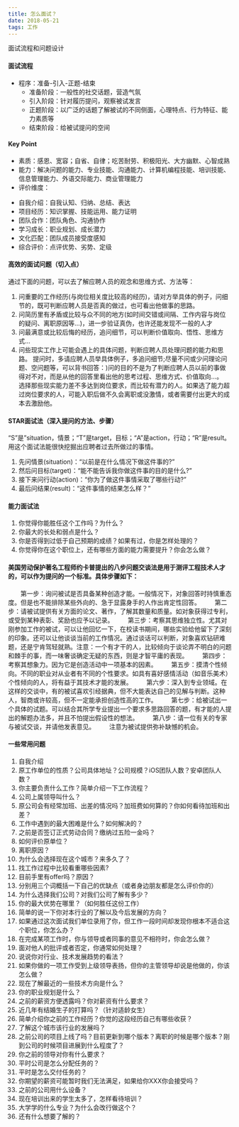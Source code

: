 ```yaml
---
title: 怎么面试？
date: 2018-05-21
tags: 工作
---
```


面试流程和问题设计
 <!-- more -->

#### 面试流程
 * 程序：准备-引入-正题-结束
    - 准备阶段：一般性的社交话题，营造气氛
    - 引入阶段：针对履历提问，观察被试发言
    - 正题阶段：以广泛的话题了解被试的不同侧面，心理特点、行为特征、能力素质等
    - 结束阶段：给被试提问的空间

#### Key Point
 * 素质：感恩、宽容；自省、自律；吃苦耐劳、积极阳光、大方幽默、心智成熟
 * 能力：解决问题的能力、专业技能、沟通能力、计算机编程技能、培训技能、信息管理能力、外语交际能力、商业管理能力
 * 评价维度：
  - 自我介绍：自我认知、归纳、总结、表达
  - 项目经历：知识掌握、技能运用、能力证明
  - 团队合作：团队角色、沟通协作
  - 学习成长：职业规划、成长潜力
  - 文化匹配：团队成员接受度感知
  - 综合评价：点评优势、劣势、定级

#### 高效的面试问题（切入点）
通过下面的问题，可以去了解应聘人员的观念和思维方式、方法等：
  1. 问重要的工作经历(与岗位相关度比较高的经历)，请对方举具体的例子，问细节的，既可判断应聘人员是否真的做过，也可看出他做事的思路。
  2. 问简历里有矛盾或比较与众不同的地方(如时间交错或间隔、工作内容与岗位的疑问、离职原因等…)，进一步验证真伪，也许还能发现不一般的人才
  3. 问最满意或比较后悔的经历，追问细节，可以判断价值取向、悟性、思维方式…
  4. 问些现实工作上可能会遇上的具体问题，判断应聘人员处理问题的能力和思路。
提问时，多请应聘人员举具体例子，多追问细节;尽量不问或少问理论问题、空问题等，可以背书回答：)问的目的不是为了判断应聘人员以前的事做得对不对，而是从他的回答里看出他的思考过程、思维方式、价值取向…。  
选择那些现实能力差不多达到岗位要求，而比较有潜力的人。如果选了能力超过岗位要求的人，可能入职后做不久会离职或没激情，或者需要付出更大的成本去激励他。

#### STAR面试法（深入提问的方法、步骤）
“S”是”situation，情景；“T”是target，目标；“A”是action，行动；“R”是result。
用这个面试法能很快挖掘出应聘者过去所做过的事情。
  1. 先问情景(situation)：“以前是在什么情况下做这件事的?”
  2. 然后问目标(target)：“能不能告诉我你做这件事的目的是什么?”
  3. 接下来问行动(action)：“你为了做这件事情采取了哪些行动?”
  4. 最后问结果(result)：“这件事情的结果怎么样？”

#### 能力面试法
  1. 你觉得你能胜任这个工作吗？为什么？
  2. 你最大的长处和弱点是什么？
  3. 你是否得到过低于自己预期的成绩？如果有过，你是怎样处理的？
  4. 你觉得你在这个职位上，还有哪些方面的能力需要提升？你会怎么做？

#### 美国劳动保护著名工程师约卡普提出的八步问题交谈法是用于测评工程技术人才的，可以作为提问的一个标准。具体步骤如下：

　　第一步：询问被试是否具备某种创造才能。一般情况下，对象回答时持慎重态度。但是也不能排除某些外向的、急于显露身手的人作出肯定性回答。
　　第二步：请被试提供有关方面的论文、著作，了解其数量和质量。如对象获得过专利，或受到某种表彰、奖励也应予以记录。
　　第三步：考察其思维独立性。尤其对刚参加工作的被试，可以让他回忆一下，在校读书期间，哪些实验给他留下了深刻的印象。还可以让他谈谈当前的工作情况。通过谈话可以判断，对象喜欢钻研难题，还是宁肯驾轻就熟。注意：一个有才干的人，比较倾向于谈论弄不明白的问题和棘手的事，而一味奢谈确定无疑的东西，则是才智平庸的表现。
　　第四步：考察其想象力。因为它是创造活动中一项基本的因素。
　　第五步：摸清个性倾向。不同的职业对从业者有不同的个性要求。如具有喜好感情活动（如音乐美术）个性倾向的人，将有益于其技术才能的发展。
　　第六步：深入到专业领域。在这样的交谈中，有的被试喜欢引经据典，但不大能表达自己的见解与判断。这种人，智商或许较高，但不一定能承担创造性高的工作。
　　第七步：给被试出一个具体的试题。可以结合其所学专业提出一个要求多思路回答的题，有才能的人提出的解题办法多，并且不怕提出假设性的想法。
　　第八步：请一位有关的专家与被试交谈，并请他发表意见。
　　注意为被试提供弥补缺憾的机会。

#### 一些常用问题
  1.	自我介绍
  2.	原工作单位的性质？公司具体地址？公司规模？iOS团队人数？安卓团队人数？
  3.	你主要负责什么工作？简单介绍一下工作流程？
  4.	公司上属领导叫什么？
  5.	原公司会有经常加班、出差的情况吗？加班费如何算的？你如何看待加班和出差？
  6.	工作中遇到的最大困难是什么？如何解决的？
  7.	之前是否签订正式劳动合同？缴纳过五险一金吗？
  8.	如何评价原单位？
  9.	离职原因？
  10.	为什么会选择现在这个城市？来多久了？
  11.	找工作过程中比较看重哪些因素?
  12.	目前手里有offer吗？原因？
  13.	分别用三个词概括一下自己的优缺点（或者身边朋友都是怎么评价你的）
  14.	为什么选择我们公司？对我们公司了解有多少？
  15.	你的最大优势在哪里？（如何胜任这份工作）
  16.	简单的说一下你对本行业的了解以及今后发展的方向？
  17.	如果通过这次面试我们单位录用了你，但工作一段时间却发现你根本不适合这个职位，你怎么办？
  18.	在完成某项工作时，你与领导或者同事的意见不相符时，你会怎么做？
  19.	面对他人的批评或者否定，你通常如何处理？
  20.	说说你对行业、技术发展趋势的看法？
  21.	如果你做的一项工作受到上级领导表扬，但你的主管领导却说是他做的，你该怎么做？
  22.	现在了解最近的一些技术方向是什么？
  23.	你的职业规划是什么？
  24.	之前的薪资方便透露吗？你对薪资有什么要求？
  25.	近几年有结婚生子的打算吗？（针对适龄女生）
  26.	简单介绍你之前的工作经历？你觉的这段经历自己有哪些收获？
  27.	了解这个城市该行业的发展吗？
  28.	之前公司的项目上线了吗？目前更新到哪个版本？离职的时候是哪个版本？刚到公司的时候项目进展到什么程度了？
  29.	你之前的领导对你有什么要求？
  30.	平时公司是怎么分配任务的？
  31.	平时是怎么交付任务的？
  32.	你期望的薪资可能暂时我们无法满足，如果给你XXX你会接受吗？
  33.	之前的公司用什么设备？
  34.	现在培训出来的学生太多了，怎样看待培训？
  35.	大学学的什么专业？为什么会改行做这个？
  36.	还有什么想要了解的？
